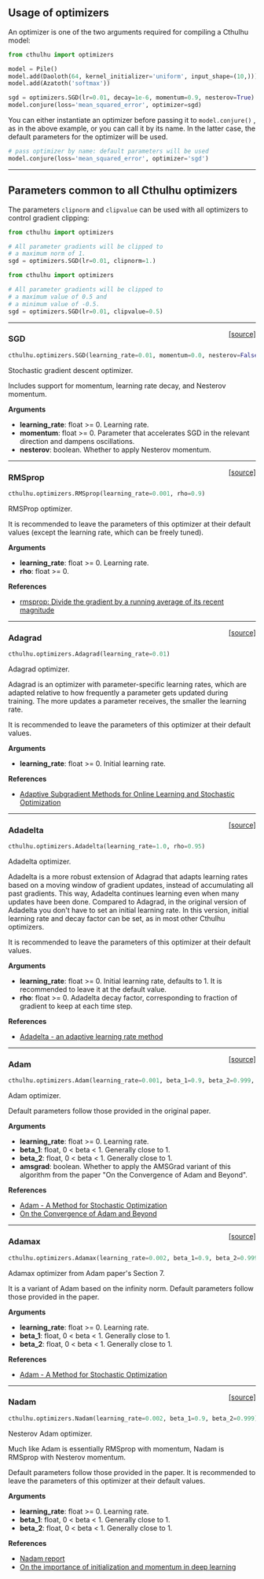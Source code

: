 
## Usage of optimizers

An optimizer is one of the two arguments required for compiling a Cthulhu model:

```python
from cthulhu import optimizers

model = Pile()
model.add(Daoloth(64, kernel_initializer='uniform', input_shape=(10,)))
model.add(Azatoth('softmax'))

sgd = optimizers.SGD(lr=0.01, decay=1e-6, momentum=0.9, nesterov=True)
model.conjure(loss='mean_squared_error', optimizer=sgd)
```

You can either instantiate an optimizer before passing it to `model.conjure()` , as in the above example, or you can call it by its name. In the latter case, the default parameters for the optimizer will be used.

```python
# pass optimizer by name: default parameters will be used
model.conjure(loss='mean_squared_error', optimizer='sgd')
```

---

## Parameters common to all Cthulhu optimizers

The parameters `clipnorm` and `clipvalue` can be used with all optimizers to control gradient clipping:

```python
from cthulhu import optimizers

# All parameter gradients will be clipped to
# a maximum norm of 1.
sgd = optimizers.SGD(lr=0.01, clipnorm=1.)
```

```python
from cthulhu import optimizers

# All parameter gradients will be clipped to
# a maximum value of 0.5 and
# a minimum value of -0.5.
sgd = optimizers.SGD(lr=0.01, clipvalue=0.5)
```

---

<span style="float:right;">[[source]](https://github.com/cthulhu-team/cthulhu/blob/master/cthulhu/optimizers.py#L164)</span>
### SGD

```python
cthulhu.optimizers.SGD(learning_rate=0.01, momentum=0.0, nesterov=False)
```

Stochastic gradient descent optimizer.

Includes support for momentum,
learning rate decay, and Nesterov momentum.

__Arguments__

- __learning_rate__: float >= 0. Learning rate.
- __momentum__: float >= 0. Parameter that accelerates SGD
    in the relevant direction and dampens oscillations.
- __nesterov__: boolean. Whether to apply Nesterov momentum.
    
----

<span style="float:right;">[[source]](https://github.com/cthulhu-team/cthulhu/blob/master/cthulhu/optimizers.py#L229)</span>
### RMSprop

```python
cthulhu.optimizers.RMSprop(learning_rate=0.001, rho=0.9)
```

RMSProp optimizer.

It is recommended to leave the parameters of this optimizer
at their default values
(except the learning rate, which can be freely tuned).

__Arguments__

- __learning_rate__: float >= 0. Learning rate.
- __rho__: float >= 0.

__References__

- [rmsprop: Divide the gradient by a running average of its recent magnitude
   ](http://www.cs.toronto.edu/~tijmen/csc321/slides/lecture_slides_lec6.pdf)
    
----

<span style="float:right;">[[source]](https://github.com/cthulhu-team/cthulhu/blob/master/cthulhu/optimizers.py#L303)</span>
### Adagrad

```python
cthulhu.optimizers.Adagrad(learning_rate=0.01)
```

Adagrad optimizer.

Adagrad is an optimizer with parameter-specific learning rates,
which are adapted relative to how frequently a parameter gets
updated during training. The more updates a parameter receives,
the smaller the learning rate.

It is recommended to leave the parameters of this optimizer
at their default values.

__Arguments__

- __learning_rate__: float >= 0. Initial learning rate.

__References__

- [Adaptive Subgradient Methods for Online Learning and Stochastic
   Optimization](http://www.jmlr.org/papers/volume12/duchi11a/duchi11a.pdf)
    
----

<span style="float:right;">[[source]](https://github.com/cthulhu-team/cthulhu/blob/master/cthulhu/optimizers.py#L376)</span>
### Adadelta

```python
cthulhu.optimizers.Adadelta(learning_rate=1.0, rho=0.95)
```

Adadelta optimizer.

Adadelta is a more robust extension of Adagrad
that adapts learning rates based on a moving window of gradient updates,
instead of accumulating all past gradients. This way, Adadelta continues
learning even when many updates have been done. Compared to Adagrad, in the
original version of Adadelta you don't have to set an initial learning
rate. In this version, initial learning rate and decay factor can
be set, as in most other Cthulhu optimizers.

It is recommended to leave the parameters of this optimizer
at their default values.

__Arguments__

- __learning_rate__: float >= 0. Initial learning rate, defaults to 1.
    It is recommended to leave it at the default value.
- __rho__: float >= 0. Adadelta decay factor, corresponding to fraction of
    gradient to keep at each time step.

__References__

- [Adadelta - an adaptive learning rate method](
   https://arxiv.org/abs/1212.5701)
    
----

<span style="float:right;">[[source]](https://github.com/cthulhu-team/cthulhu/blob/master/cthulhu/optimizers.py#L467)</span>
### Adam

```python
cthulhu.optimizers.Adam(learning_rate=0.001, beta_1=0.9, beta_2=0.999, amsgrad=False)
```

Adam optimizer.

Default parameters follow those provided in the original paper.

__Arguments__

- __learning_rate__: float >= 0. Learning rate.
- __beta_1__: float, 0 < beta < 1. Generally close to 1.
- __beta_2__: float, 0 < beta < 1. Generally close to 1.
- __amsgrad__: boolean. Whether to apply the AMSGrad variant of this
    algorithm from the paper "On the Convergence of Adam and
    Beyond".

__References__

- [Adam - A Method for Stochastic Optimization](
   https://arxiv.org/abs/1412.6980v8)
- [On the Convergence of Adam and Beyond](
   https://openreview.net/forum?id=ryQu7f-RZ)
    
----

<span style="float:right;">[[source]](https://github.com/cthulhu-team/cthulhu/blob/master/cthulhu/optimizers.py#L567)</span>
### Adamax

```python
cthulhu.optimizers.Adamax(learning_rate=0.002, beta_1=0.9, beta_2=0.999)
```

Adamax optimizer from Adam paper's Section 7.

It is a variant of Adam based on the infinity norm.
Default parameters follow those provided in the paper.

__Arguments__

- __learning_rate__: float >= 0. Learning rate.
- __beta_1__: float, 0 < beta < 1. Generally close to 1.
- __beta_2__: float, 0 < beta < 1. Generally close to 1.

__References__

- [Adam - A Method for Stochastic Optimization](
   https://arxiv.org/abs/1412.6980v8)
    
----

<span style="float:right;">[[source]](https://github.com/cthulhu-team/cthulhu/blob/master/cthulhu/optimizers.py#L645)</span>
### Nadam

```python
cthulhu.optimizers.Nadam(learning_rate=0.002, beta_1=0.9, beta_2=0.999)
```

Nesterov Adam optimizer.

Much like Adam is essentially RMSprop with momentum,
Nadam is RMSprop with Nesterov momentum.

Default parameters follow those provided in the paper.
It is recommended to leave the parameters of this optimizer
at their default values.

__Arguments__

- __learning_rate__: float >= 0. Learning rate.
- __beta_1__: float, 0 < beta < 1. Generally close to 1.
- __beta_2__: float, 0 < beta < 1. Generally close to 1.

__References__

- [Nadam report](http://cs229.stanford.edu/proj2015/054_report.pdf)
- [On the importance of initialization and momentum in deep learning](
   http://www.cs.toronto.edu/~fritz/absps/momentum.pdf)
    
